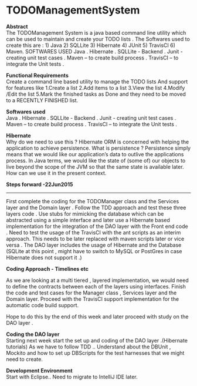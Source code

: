 # TODOManagementSystem 

<b>Abstract</b><br>
The TODOManagement System is a java based command line utility which can be used to maintain and create your TODO lists .
The Softwares used to create this are : 1) Java 2) SQLLite 3) Hibernate 4) JUnit 5) TravisCI 6) Maven.
SOFTWARES USED 
Java .
Hibernate .
SQLLite  - Backend .
Junit  - creating unit test cases .
Maven – to create build process .
TravisCI – to integrate the Unit tests .

<b>Functional Requirements</b><br>
Create a command line based utility to manage the TODO lists
And support for features like 
1.Create a list
2.Add items to a list
3.View the list
4.Modify /Edit the list
5.Mark the finished tasks as Done and they need to be moved to a RECENTLY FINISHED list.

<b>Softwares used </b><br>
Java .
Hibernate .
SQLLite  - Backend .
Junit  - creating unit test cases .
Maven – to create build process .
TravisCI – to integrate the Unit tests .


<b>Hibernate</b><br>
Why do we need to use this ?
Hibernate ORM is concerned with helping the application to achieve persistence.
What is persistence ?
Persistence simply means that we would like our application’s data to outlive the applications process. In Java terms, we would like the state of (some of) our objects to live beyond the scope of the JVM so that the same state is available later. 
How can we use it in the present context.

<b>Steps forward -22Jun2015</b><hr>

First complete the coding for the TODOManager class and the Services layer and the Domain layer .
Follow the TDD approach and test these three layers code .
Use stubs for mimicking the database which can be abstracted using a simple interface and later use a Hibernate based implementation for the integration of the DAO layer with the Front end code .
Need to test the usage of the TravisCI with the ant scripts as an interim approach. This needs to be later replaced with maven scripts later or vice versa .
The DAO layer includes the usage of Hibernate and the Database (SQLite at this point , might have to switch to MySQL or PostGres in case Hibernate does not support it .)

<b>Coding Approach - Timelines etc</b> <br>

As we are looking at a multi tiered , layered implementation, we would need to define the contracts between each of the layers using interfaces.
Finish the code and test cases for the Manager class , Services layer and the Domain layer.
Proceed with the TravisCI support implementation for the automatic code build support.

Hope to do this by the end of this week  and later proceed with study on the DAO layer .

<b>Coding the DAO layer</b><br>
Starting next week start the set up and coding of the DAO layer .(Hibernate tutorials)
As we have to follow TDD .. Understand about the DBUnit , Mockito and how to set up DBScripts for the test harnesses that we might need to create.

<b>Development Environment</b><br>
Start with Eclipse.. 
Need to migrate to IntelliJ IDE later.





